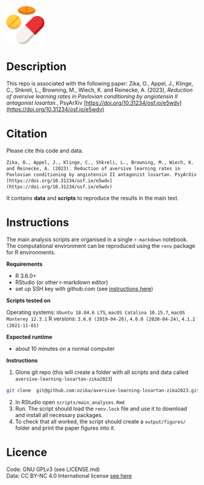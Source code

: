 <img src ="img/medicine.png" width="100">


# Description

This repo is associated with the following paper: Zika, O., Appel, J., Klinge, C., Shkreli, L., Browning, M., Wiech, K. and Reinecke, A. (2023), *Reduction of aversive learning rates in Pavlovian conditioning by angiotensin II antagonist losartan.*, PsyArXiv [https://doi.org/10.31234/osf.io/e5wdv](https://doi.org/10.31234/osf.io/e5wdv) 

# Citation
Please cite this code and data. 


```
Zika, O., Appel, J., Klinge, C., Shkreli, L., Browning, M., Wiech, K. and Reinecke, A. (2023). Reduction of aversive learning rates in Pavlovian conditioning by angiotensin II antagonist losartan. PsyArXiv [https://doi.org/10.31234/osf.io/e5wdv](https://doi.org/10.31234/osf.io/e5wdv) 
```


It contains **data** and **scripts** to reproduce the results in the main text.

# Instructions

The main analysis scripts are organised in a single `r-markdown` notebook. The computational environment can be reproduced using the `renv` package for R environments.

**Requirements**
- R 3.6.0+
- RStudio (or other r-markdown editor)
- set up SSH key with github.com (see [instructions here](https://docs.github.com/en/authentication/connecting-to-github-with-ssh/adding-a-new-ssh-key-to-your-github-account))

**Scripts tested on**

Operating systems: `Ubuntu 18.04.6 LTS`,  `macOS Catalina 10.15.7`, `macOS Monterey 12.3.1`
R versions: `3.6.0 (2019-04-26)`, `4.0.0 (2020-04-24)`, `4.1.2 (2021-11-01)`

**Expected runtime**
- about 10 minutes on a normal computer

**Instructions**
1. Glone git repo (this will create a folder with all scripts and data called `aversive-learning-losartan-zika2023`)

```bash
git clone  git@github.com:ozika/aversive-learning-losartan-zika2023.git
```

2. In RStudio open `scripts/main_analyses.Rmd` 
3. Run. The script should load the `renv.lock` file and use it to download and install all necessary packages.
4. To check that all worked, the script should create a `output/figures/` folder and print the paper figures into it.

# Licence
Code: GNU GPLv3 (see LICENSE.md)  
Data: CC BY-NC 4.0 International license [see here](https://creativecommons.org/licenses/by-nc/4.0/)